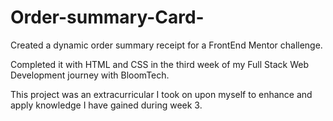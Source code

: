 # Order-summary-Card-
Created a dynamic order summary receipt for a FrontEnd Mentor challenge. 

Completed it with HTML and CSS in the third week of my Full Stack Web Development journey with BloomTech. 

This project was an extracurricular I took on upon myself to enhance and apply knowledge I have gained during week 3.  
